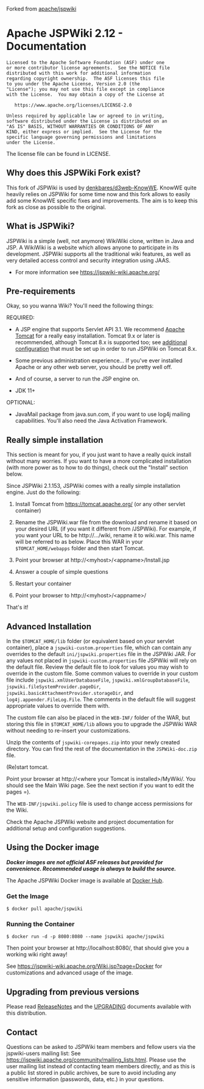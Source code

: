 Forked from [apache/jspwiki](https://github.com/apache/jspwiki)

# Apache JSPWiki 2.12 - Documentation

    Licensed to the Apache Software Foundation (ASF) under one
    or more contributor license agreements.  See the NOTICE file
    distributed with this work for additional information
    regarding copyright ownership.  The ASF licenses this file
    to you under the Apache License, Version 2.0 (the
    "License"); you may not use this file except in compliance
    with the License.  You may obtain a copy of the License at

       https://www.apache.org/licenses/LICENSE-2.0

    Unless required by applicable law or agreed to in writing,
    software distributed under the License is distributed on an
    "AS IS" BASIS, WITHOUT WARRANTIES OR CONDITIONS OF ANY
    KIND, either express or implied.  See the License for the
    specific language governing permissions and limitations
    under the License.  

The license file can be found in LICENSE.

## Why does this JSPWiki Fork exist?

This fork of JSPWiki is used by [denkbares/d3web-KnowWE](https://github.com/denkbares/d3web-KnowWE).
KnowWE quite heavily relies on JSPWiki for some time now and this fork
allows to easily add some KnowWE specific fixes and improvements.
The aim is to keep this fork as close as possible to the original.

## What is JSPWiki?

JSPWiki is a simple (well, not anymore) WikiWiki clone, written in Java
and JSP.  A WikiWiki is a website which allows anyone to participate
in its development.  JSPWiki supports all the traditional wiki features,
as well as very detailed access control and security integration using JAAS. 

* For more information see https://jspwiki-wiki.apache.org/

## Pre-requirements

Okay, so you wanna Wiki?  You'll need the following things:

REQUIRED:

* A JSP engine that supports Servlet API 3.1.  We recommend [Apache Tomcat](https://tomcat.apache.org/)
  for a really easy installation. Tomcat 9.x or later is recommended, although Tomcat 8.x 
  is supported too; see [additional configuration](https://jspwiki-wiki.apache.org/Wiki.jsp?page=Getting%20Started#section-Getting+Started-Tomcat8.x) 
  that must be set up in order to run JSPWiki on Tomcat 8.x.

* Some previous administration experience...  If you've ever installed
  Apache or any other web server, you should be pretty well off.

* And of course, a server to run the JSP engine on.

* JDK 11+


OPTIONAL:

* JavaMail package from java.sun.com, if you want to use log4j mailing
  capabilities.  You'll also need the Java Activation Framework.

## Really simple installation

This section is meant for you, if you just want to have a really quick
install without many worries.  If you want to have a more complicated
installation (with more power as to how to do things), 
check out the "Install" section below.

Since JSPWiki 2.1.153, JSPWiki comes with a really simple installation
engine.  Just do the following:

1) Install Tomcat from https://tomcat.apache.org/ (or any other servlet
   container)

2) Rename the JSPWiki.war file from the download and rename it based on
   your desired URL (if you want it different from /JSPWiki).  For example,
   if you want your URL to be http://.../wiki, rename it to wiki.war.
   This name will be referred to as <appname> below.
   Place this WAR in your `$TOMCAT_HOME/webapps` folder and then start Tomcat.

3) Point your browser at http://&lt;myhost>/&lt;appname>/Install.jsp

4) Answer a couple of simple questions

5) Restart your container

6) Point your browser to http://&lt;myhost>/&lt;appname>/

That's it!

## Advanced Installation

In the `$TOMCAT_HOME/lib` folder (or equivalent based on your servlet container),
place a `jspwiki-custom.properties` file, which can contain any overrides to the 
default `ini/jspwiki.properties` file in the JSPWiki JAR.  For any values not 
placed in `jspwiki-custom.properties` file JSPWiki will rely on the default file.
Review the default file to look for values you may wish to override in the custom
file.  Some common values to override in your custom file include 
`jspwiki.xmlUserDatabaseFile`, `jspwiki.xmlGroupDatabaseFile`, 
`jspwiki.fileSystemProvider.pageDir`, `jspwiki.basicAttachmentProvider.storageDir`, 
and `log4j.appender.FileLog.File`.  The comments in the default file will suggest 
appropriate values to override them with. 

The custom file can also be placed in the `WEB-INF/` folder of the WAR, but storing
this file in `$TOMCAT_HOME/lib` allows you to upgrade the JSPWiki WAR without needing
to re-insert your customizations.

Unzip the contents of `jspwiki-corepages.zip` into your newly created
directory.  You can find the rest of the documentation in the
`JSPWiki-doc.zip` file.

(Re)start tomcat.

Point your browser at http://&lt;where your Tomcat is installed>/MyWiki/.
You should see the Main Wiki page.  See the next section if you want
to edit the pages =).

The `WEB-INF/jspwiki.policy` file is used to change access permissions for 
the Wiki.

Check the Apache JSPWiki website and project documentation for additional
setup and configuration suggestions.

## Using the Docker image

_**Docker images are not official ASF releases but provided for convenience. 
Recommended usage is always to build the source.**_

The Apache JSPWiki Docker image is available at [Docker Hub](https://registry.hub.docker.com/r/apache/jspwiki/).

### Get the Image
```
$ docker pull apache/jspwiki
```

### Running the Container
```
$ docker run -d -p 8080:8080 --name jspwiki apache/jspwiki
```

Then point your browser at http://localhost:8080/, that should give you a working 
wiki right away!

See https://jspwiki-wiki.apache.org/Wiki.jsp?page=Docker for customizations and 
advanced usage of the image.

## Upgrading from previous versions

Please read [ReleaseNotes](./ReleaseNotes) and the [UPGRADING](./UPGRADING) documents available with this
distribution.

## Contact

Questions can be asked to JSPWiki team members and fellow users via the jspwiki-users
mailing list: See https://jspwiki.apache.org/community/mailing_lists.html.
Please use the user mailing list instead of contacting team members directly, 
and as this is a public list stored in public archives, be sure to avoid including
any sensitive information (passwords, data, etc.) in your questions.
